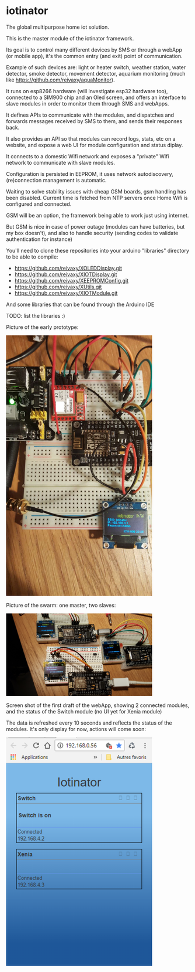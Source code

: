 # iotinator
The global multipurpose home iot solution.

This is the master module of the iotinator framework.

Its goal is to control many different devices by SMS or through a webApp (or mobile app), it's the common entry (and exit) point of communication.

Example of such devices are: light or heater switch, weather station, water detector, smoke detector, movement detector, aquarium monitoring (much like https://github.com/reivaxy/aquaMonitor).

It runs on esp8266 hardware (will investigate esp32 hardware too), connected to a SIM900 chip and an Oled screen, and offers an interface to slave modules in order to monitor them through SMS and webApps.

It defines APIs to communicate with the modules, and dispatches and forwards messages received by SMS to them, and sends their responses back.

It also provides an API so that modules can record logs, stats, etc on a website, and expose a web UI for module configuration and status diplay.

It connects to a domestic Wifi network and exposes a "private" Wifi network to communicate with slave modules.

Configuration is persisted in EEPROM, it uses network autodiscovery, (re)connection management is automatic.


Waiting to solve stability issues with cheap GSM boards, gsm handling has been disabled. Current time is fetched from NTP servers once Home Wifi is configured and connected.

GSM will be an option, the framework being able to work just using internet.

But GSM is nice in case of power outage (modules can have batteries, but my box doesn't), and also to handle security
(sending codes to validate authentication for instance)

You'll need to clone these repositories into your arduino "libraries" directory to be able to compile:

- https://github.com/reivaxy/XOLEDDisplay.git 
- https://github.com/reivaxy/XIOTDisplay.git
- https://github.com/reivaxy/XEEPROMConfig.git
- https://github.com/reivaxy/XUtils.git
- https://github.com/reivaxy/XIOTModule.git

And some libraries that can be found through the Arduino IDE

TODO: list the libraries :)

Picture of the early prototype:

<img src="resources/prototype.jpg" width="400px"/>

Picture of the swarm: one master, two slaves:

<img src="resources/swarm.jpg" width="400px"/>

Screen shot of the first draft of the webApp, showing 2 connected modules, and the status of the Switch module (no UI yet for Xenia module)

The data is refreshed every 10 seconds and reflects the status of the modules. It's only display for now, actions will come soon:

<img src="resources/webApp.png" width="400px"/>